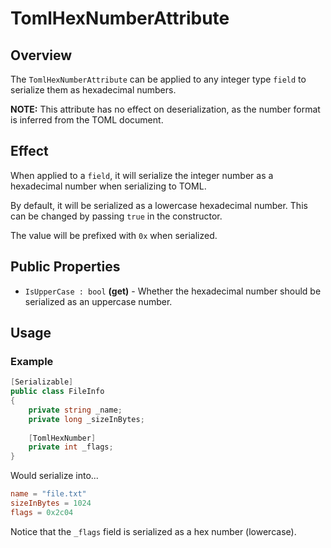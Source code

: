 # TomlHexNumberAttribute

## Overview

The `TomlHexNumberAttribute` can be applied to any integer type `field` to serialize them as hexadecimal numbers.

**NOTE:** This attribute has no effect on deserialization, as the number format is inferred from the TOML document.

## Effect

When applied to a `field`, it will serialize the integer number as a hexadecimal number when serializing to TOML.

By default, it will be serialized as a lowercase hexadecimal number. This can be changed by passing `true` in the constructor.

The value will be prefixed with `0x` when serialized.

## Public Properties

- `IsUpperCase : bool` **(get)** - Whether the hexadecimal number should be serialized as an uppercase number.

## Usage

### Example

```csharp
[Serializable]
public class FileInfo
{
    private string _name;
    private long _sizeInBytes;
    
    [TomlHexNumber]
    private int _flags;
}
```

Would serialize into...

```toml
name = "file.txt"
sizeInBytes = 1024
flags = 0x2c04
```

Notice that the `_flags` field is serialized as a hex number (lowercase).
